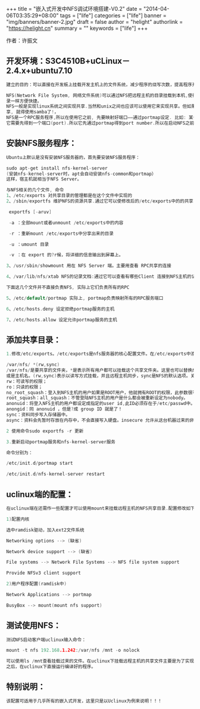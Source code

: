 +++
title = "嵌入式开发中NFS调试环境搭建-V0.2"
date = "2014-04-06T03:35:29+08:00"
tags = ["life"]
categories = ["life"]
banner = "img/banners/banner-2.jpg"
draft = false
author = "helight"
authorlink = "https://helight.cn"
summary = ""
keywords = ["life"]
+++

作者：许振文

## 开发环境：S3C4510B+uCLinux－2.4.x+ubuntu7.10
```c
建立的目的：可以直接在开发板上挂载开发主机上的文件系统，减少程序的烧写次数，提高程序开发速度。

NFS(Network File System, 网络文件系统)可以通过NFS把远程主机的目录挂载到本机,使得访问远程主机的目录就像访问本地目
录一样方便快捷。
NFS一般是实现linux系统之间实现共享.当然和unix之间也应该可以使用它来实现共享。但如果需要在linux和windows系统之间共
享, 就得使用samba了!，
NFS是一个RPC服务程序,所以在使用它之前, 先要映射好端口——通过portmap设定. 比如: 某个NFS client发起NFS服务请求时, 
它需要先得到一个端口(port).所以它先通过portmap得到port number.所以在启动NFS之前, 需要启动portmap服务！
```
<!--more-->
## 安装NFS服务程序：
```c
Ubuntu上默认是没有安装NFS服务器的，首先要安装NFS服务程序：

sudo apt-get install nfs-kernel-server
(安装nfs-kernel-server时，apt会自动安装nfs-common和portmap）
这样，宿主机就相当于NFS Server。

与NFS相关的几个文件, 命令
1、/etc/exports 对共享目录的管理都是在这个文件中实现的
2、/sbin/exportfs 维护NFS的资源共享.通过它可以使修改后的/etc/exports中的的共享目录生效关于这个命令的使用方法如下：

 exportfs [-aruv]

 -a ：全部mount或者unmount /etc/exports中的内容

 -r ：重新mount /etc/exports中分享出来的目录

 -u ：umount 目录

 -v ：在 export 的?r候，将详细的信息输出到屏幕上。

3、/usr/sbin/showmount 用在 NFS Server 端。主要用查看 RPC共享的连接

4、/var/lib/nfs/xtab NFS的记录文档:通过它可以查看有哪些Client 连接到NFS主机的记录.

下面这几个文件并不直接负责NFS, 实际上它们负责所有的RPC

5、/etc/default/portmap 实际上, portmap负责映射所有的RPC服务端口

6、/etc/hosts.deny 设定拒绝portmap服务的主机

7、/etc/hosts.allow 设定允许portmap服务的主机
```
## 添加共享目录：
```c
1.修改/etc/exports。/etc/exports是nfs服务器的核心配置文件。在/etc/exports中添加一个共享目录。

/var/nfs/ *(rw,sync)
/var/nfs/是要共享的文件夹，*是表示所有用户都可以挂载这个共享文件夹。这里也可以替换成ip地址，网段（192.168.1.0/24）
或是主机名。(rw,sync)表示以读写方式挂载，并且远程主机同步，sync是NFS的默认选项。关于括号内的参数还有以下几种：
rw：可读写的权限；
ro：只读的权限；
no_root_squash：登入到NFS主机的用户如果是ROOT用户，他就拥有ROOT的权限，此参数很不安全，建议不要使用。
root_squash：all_squash：不管登陆NFS主机的用户是什么都会被重新设定为nobody。
anonuid：将登入NFS主机的用户都设定成指定的user id,此ID必须存在于/etc/passwd中。
anongid：同 anonuid ，但是?成 group ID 就是了！
sync：资料同步写入存储器中。
async：资料会先暂时存放在内存中，不会直接写入硬盘。insecure 允许从这台机器过来的非授权访问。

2 使用命令sudo exportfs -r 更新

3.重新启动portmap服务和nfs-kernel-server服务

命令分别为：

/etc/init.d/portmap start

/etc/init.d/nfs-kernel-server restart
```
## uclinux端的配置：
```c
在uclinux端在还需作一些配置才可以使用mount来挂载远程主机的NFS共享目录.配置修改如下：

1)配置内核

选中ramdisk驱动，加入ext2文件系统

Networking options --> (缺省)

Network device support --> (缺省)

File systems --> Network File Systems --> NFS file system support

Provide NFSv3 client support

2)用户程序配置(ramdisk中)

Network Applications --> portmap

BusyBox --> mount(mount nfs support)
```
## 测试使用NFS：
```c
测试NFS启动客户端uclinux输入命令：

mount -t nfs 192.168.1.242:/var/nfs /mnt -o nolock

可以使用ls /mnt查看挂载过来的文件。在uclinux下挂载远程主机的共享文件主要是为了实现远程调试。在远程主机上进行交叉编译
之后，在uclinux下直接运行编译好的程序。
```
## 特别说明：
```c
该配置可适用于几乎所有的嵌入式开发，这里只是以Uclinux为例来说明！！！
```


